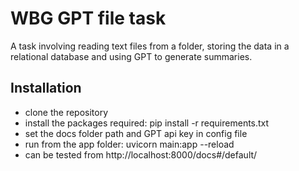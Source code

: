 # WBG GPT file task

A task involving reading text files from a folder, storing the data in a relational database and using GPT to generate summaries.

## Installation

- clone the repository
- install the packages required: pip install -r requirements.txt
- set the docs folder path and GPT api key in config file
- run from the app folder: uvicorn main:app --reload
- can be tested from http://localhost:8000/docs#/default/